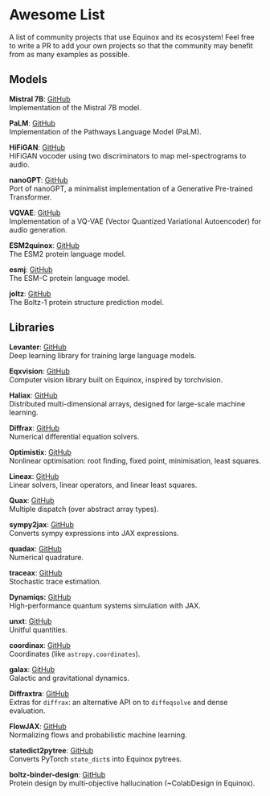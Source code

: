 # Awesome List

A list of community projects that use Equinox and its ecosystem! Feel free to write a PR to add your own projects so that the community may benefit from as many examples as possible.

## Models

**Mistral 7B**: [GitHub](https://github.com/AakashKumarNain/mistral_jax)  
Implementation of the Mistral 7B model.

**PaLM**: [GitHub](https://github.com/lucidrains/PaLM-jax)  
Implementation of the Pathways Language Model (PaLM).

**HiFiGAN**: [GitHub](https://github.com/TugdualKerjan/hifigan-jax)  
HiFiGAN vocoder using two discriminators to map mel-spectrograms to audio.

**nanoGPT**: [GitHub](https://github.com/TugdualKerjan/nanoEQXGPT)  
Port of nanoGPT, a minimalist implementation of a Generative Pre-trained Transformer.

**VQVAE**: [GitHub](https://github.com/TugdualKerjan/audio-vae-jax)  
Implementation of a VQ-VAE (Vector Quantized Variational Autoencoder) for audio generation.

**ESM2quinox**: [GitHub](https://github.com/patrick-kidger/esm2quinox)  
The ESM2 protein language model.

**esmj**: [GitHub](https://github.com/escalante-bio/esmj)   
The ESM-C protein language model.

**joltz**: [GitHub](https://github.com/nboyd/joltz)   
The Boltz-1 protein structure prediction model.

## Libraries

**Levanter**: [GitHub](https://github.com/stanford-crfm/levanter)  
Deep learning library for training large language models.

**Eqxvision**: [GitHub](https://github.com/paganpasta/eqxvision)  
Computer vision library built on Equinox, inspired by torchvision.

**Haliax**: [GitHub](https://github.com/stanford-crfm/haliax)  
Distributed multi-dimensional arrays, designed for large-scale machine learning.

**Diffrax**: [GitHub](https://github.com/patrick-kidger/diffrax)  
Numerical differential equation solvers.

**Optimistix**: [GitHub](https://github.com/patrick-kidger/optimistix)  
Nonlinear optimisation: root finding, fixed point, minimisation, least squares.

**Lineax**: [GitHub](https://github.com/patrick-kidger/lineax)  
Linear solvers, linear operators, and linear least squares.

**Quax**: [GitHub](https://github.com/patrick-kidger/quax)  
Multiple dispatch (over abstract array types).

**sympy2jax**: [GitHub](https://github.com/patrick-kidger/sympy2jax)  
Converts sympy expressions into JAX expressions.

**quadax**: [GitHub](https://github.com/f0uriest/quadax)  
Numerical quadrature.

**traceax**: [GitHub](https://github.com/mancusolab/traceax)  
Stochastic trace estimation.

**Dynamiqs:** [GitHub](https://github.com/dynamiqs/dynamiqs)  
High-performance quantum systems simulation with JAX.

**unxt**: [GitHub](https://github.com/GalacticDynamics/unxt)  
Unitful quantities.

**coordinax**: [GitHub](https://github.com/GalacticDynamics/coordinax)  
Coordinates (like `astropy.coordinates`).

**galax**: [GitHub](https://github.com/GalacticDynamics/galax)  
Galactic and gravitational dynamics.

**Diffraxtra**: [GitHub](https://github.com/GalacticDynamics/diffraxtra)  
Extras for `diffrax`: an alternative API on to `diffeqsolve` and dense evaluation.

**FlowJAX**: [GitHub](https://github.com/danielward27/flowjax)  
Normalizing flows and probabilistic machine learning.

**statedict2pytree**: [GitHub](https://github.com/Artur-Galstyan/statedict2pytree)  
Converts PyTorch `state_dict`s into Equinox pytrees.

**boltz-binder-design**: [GitHub](https://github.com/escalante-bio/boltz-binder-design)   
Protein design by multi-objective hallucination (~ColabDesign in Equinox). 
